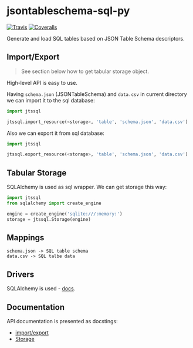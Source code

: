 # jsontableschema-sql-py

[![Travis](https://img.shields.io/travis/okfn/jsontableschema-sql-py/update.svg)](https://travis-ci.org/okfn/jsontableschema-sql-py)
[![Coveralls](http://img.shields.io/coveralls/okfn/jsontableschema-sql-py/update.svg)](https://coveralls.io/r/okfn/jsontableschema-sql-py?branch=update)

Generate and load SQL tables based on JSON Table Schema descriptors.

## Import/Export

> See section below how to get tabular storage object.

High-level API is easy to use.

Having `schema.json` (JSONTableSchema) and `data.csv` in
current directory we can import it to the sql database:

```python
import jtssql

jtssql.import_resource(<storage>, 'table', 'schema.json', 'data.csv')
```

Also we can export it from sql database:

```python
import jtssql

jtssql.export_resource(<storage>, 'table', 'schema.json', 'data.csv')
```

## Tabular Storage

SQLAlchemy is used as sql wrapper.
We can get storage this way:

```python
import jtssql
from sqlalchemy import create_engine

engine = create_engine('sqlite:///:memory:')
storage = jtssql.Storage(engine)
```

## Mappings

```
schema.json -> SQL table schema
data.csv -> SQL talbe data
```

## Drivers

SQLAlchemy is used - [docs](http://www.sqlalchemy.org/).

## Documentation

API documentation is presented as docstings:
- [import/export](https://github.com/okfn/jsontableschema-sql-py/blob/master/jtssql/resource.py)
- [Storage](https://github.com/okfn/jsontableschema-sql-py/blob/master/jtssql/storage.py)
